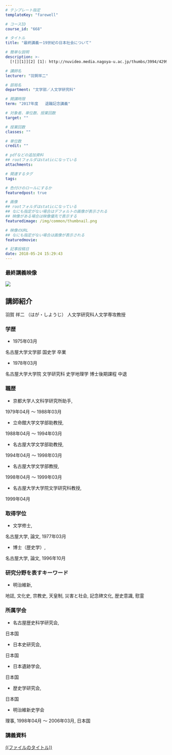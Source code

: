 ```yaml
---
# テンプレート指定
templateKey: "farewell"

# コースID
course_id: "668"

# タイトル
title: "最終講義ー19世紀の日本社会について"

# 簡単な説明
description: >-
  [![][1]][2] [1]: http://nuvideo.media.nagoya-u.ac.jp/thumbs/3994/4299 [2]: http://nuvideo.media....

# 講師名
lecturer: "羽賀祥二"

# 部局名
department: "文学部／人文学研究科"

# 開講時限
term: "2017年度	退職記念講義"

# 対象者、単位数、授業回数
target: ""

# 授業回数
classes: ""

# 単位数
credit: ""

# pdfなどの追加資料
## rootフォルダはstaticになっている
attachments: 

# 関連するタグ
tags:

# 色付けのロールにするか
featuredpost: true

# 画像
## rootフォルダはstaticになっている
## なにも指定がない場合はデフォルトの画像が表示される
## 映像がある場合は映像優先で表示する
featuredimage: /img/common/thumbnail.png

# 映像のURL
## なにも指定がない場合は画像が表示される
featuredmovie: 

# 記事投稿日
date: 2018-05-24 15:29:43
---
```


### 最終講義映像

[![][1]][2]

[1]: http://nuvideo.media.nagoya-u.ac.jp/thumbs/3994/4299

[2]: https://nuvideo.media.nagoya-u.ac.jp/embed/5e00ba403cf6611ccc5dc1f4846e6684181eb8df

## 講師紹介

羽賀 祥二 （はが・しようじ） 人文学研究科人文学専攻教授

### 学歴

* 1975年03月

名古屋大学文学部 国史学 卒業

* 1978年03月

名古屋大学大学院 文学研究科 史学地理学 博士後期課程 中退

### 職歴

* 京都大学人文科学研究所助手,

1979年04月 ～ 1988年03月

* 立命館大学文学部助教授,

1988年04月 ～ 1994年03月

* 名古屋大学文学部助教授,

1994年04月 ～ 1998年03月

* 名古屋大学文学部教授,

1998年04月 ～ 1999年03月

* 名古屋大学大学院文学研究科教授,

1999年04月

### 取得学位

* 文学修士,

名古屋大学, 論文, 1977年03月

* 博士（歴史学）,

名古屋大学, 論文, 1996年10月

### 研究分野を表すキーワード

* 明治維新,

地誌, 文化史, 宗教史, 天皇制, 災害と社会, 記念碑文化, 歴史意識, 慰霊

### 所属学会

* 名古屋歴史科学研究会,

日本国

* 日本史研究会,

日本国

* 日本遺跡学会,

日本国

* 歴史学研究会,

日本国

* 明治維新史学会

理事, 1998年04月 ～ 2006年03月, 日本国

### 講義資料

[((ファイルのタイトル))](/files/668/((ファイル名))) 

